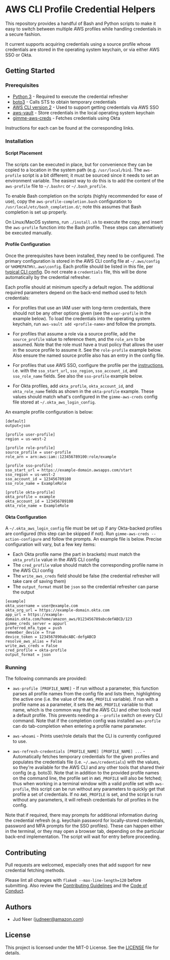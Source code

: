 # AWS CLI Profile Credential Helpers

This repository provides a handful of Bash and Python scripts to make it easy
to switch between multiple AWS profiles while handling credentials in a secure
fashion.

It current supports acquiring credentials using a source profile whose credentials
are stored in the operating system keychain, or via either AWS SSO or Okta.


## Getting Started


### Prerequisites

*  [Python 3](https://www.python.org/downloads/) - Required to execute the credential refresher
*  [boto3](https://aws.amazon.com/sdk-for-python/) - Calls STS to obtain temporary credentials
*  [AWS CLI version 2](https://aws.amazon.com/cli/) - Used to support getting credentials via AWS SSO
*  [aws-vault](https://github.com/99designs/aws-vault) - Store credentials in the local operating system keychain
*  [gimme-aws-creds](https://github.com/Nike-Inc/gimme-aws-creds) - Fetches credentials using Okta

Instructions for each can be found at the corresponding links.


### Installation

#### Script Placement

The scripts can be executed in place, but for convenience they can be copied to a location
in the system path (e.g. `/usr/local/bin`). The `aws-profile` script is a bit different; it
must be sourced since it needs to set an environment variable. The easiest way to do this
is to add the content of the `aws-profile` file to `~/.bashrc` or `~/.bash_profile`.

To enable Bash completion on the scripts (highly recommended for ease of use), copy the
`aws-profile-completion.bash` configuration to `/usr/local/etc/bash_completion.d/`; note
this assumes that Bash completion is set up properly.

On Linux/MacOS systems, run `./install.sh` to execute the copy, and insert the `aws-profile`
function into the Bash profile. These steps can alternatively be executed manually.

#### Profile Configuration

Once the prerequisites have been installed, they need to be configured. The primary configuration
is stored in the AWS CLI config file at `~/.aws/config` or `%HOMEPATH%\.aws\config`. Each profile
should be listed in this file, per [typical CLI config](https://docs.aws.amazon.com/cli/latest/userguide/cli-configure-files.html).
Do not create a `credentials` file, this will be done automatically by the credential refresher.

Each profile should at minimum specify a default region. The additional required parameters
depend on the back-end method used to fetch credentials:

*  For profiles that use an IAM user with long-term credentials, there should not be any other
   options given (see the `user-profile` in the example below). To load the credentials into
   the operating system keychain, run `aws-vault add <profile-name>` and follow the prompts.

*  For profiles that assume a role via a source profile, add the `source_profile` value to
   reference them, and the `role_arn` to be assumed. Note that the role must have a trust policy
   that allows the user in the source profile to assume it. See the `role-profile` example below.
   Also ensure the named source profile also has an entry in the config file.

*  For profiles that use AWS SSO, configure the profile per the [instructions](https://docs.aws.amazon.com/cli/latest/userguide/cli-configure-sso.html),
   i.e. with the `sso_start_url`, `sso_region`, `sso_account_id`, and `sso_role_name` fields.
   See also the `sso-profile` example below.

*  For Okta profiles, add `okta_profile`, `okta_account_id`, and `okta_role_name` fields
   as shown in the `okta-profile` example. These values should match what's configured in
   the `gimme-aws-creds` config file stored at `~/.okta_aws_login_config`.

An example profile configuration is below:

```
[default]
output=json

[profile user-profile]
region = us-west-2

[profile role-profile]
source_profile = user-profile
role_arn = arn:aws:iam::123456789100:role/example

[profile sso-profile]
sso_start_url = https://example-domain.awsapps.com/start
sso_region = us-west-2
sso_account_id = 123456789100
sso_role_name = ExampleRole

[profile okta-profile]
okta_profile = example
okta_account_id = 123456789100
okta_role_name = ExampleRole
```

#### Okta Configuration

A `~/.okta_aws_login_config` file must be set up if any Okta-backed profiles are configured
(this step can be skipped if not). Run `gimme-aws-creds --action-configure` and follow the
prompts. An example file is below. Precise configuration will vary, but a few key items:

*  Each Okta profile name (the part in brackets) must match the `okta_profile` value in the AWS CLI config
*  The `cred_profile` value should match the corresponding profile name in the AWS CLI config
*  The `write_aws_creds` field should be false (the credential refresher will take care of saving them)
*  The `output_format` must be `json` so the credential refresher can parse the output

```
[example]
okta_username = user@example.com
okta_org_url = https://example-domain.okta.com
app_url = https://example-domain.okta.com/home/amazon_aws/0123456789abcdefABCD/123
gimme_creds_server = appurl
preferred_mfa_type = push
remember_device = True
device_token = 1234567890abcABC-defgABCD
resolve_aws_alias = False
write_aws_creds = False
cred_profile = okta-profile
output_format = json
```


### Running

The following commands are provided:

*  `aws-profile [PROFILE_NAME]` - If run without a parameter, this function parses all
   profile names from the config file and lists them, highlighting the active one (i.e.
   the value of the `AWS_PROFILE` variable). If run with a profile name as a parameter,
   it sets the `AWS_PROFILE` variable to that name, which is the common way that the AWS
   CLI and other tools read a default profile. This prevents needing a `--profile` switch
   on every CLI command. Note that if the completion config was installed `aws-profile`
   can do tab-completion when entering a profile name parameter.

*  `aws-whoami` - Prints user/role details that the CLI is currently configured to use.

*  `aws-refresh-credentials [PROFILE_NAME] [PROFILE_NAME] ...` - Automatically fetches
   temporary credentials for the given profiles and populates the credentials file (i.e.
   `~/.aws/credentials`) with the values, so they're available for the AWS CLI and any
   other tools that shared their config (e.g. boto3). Note that in addition to the provided
   profile names on the command line, the profile set in `AWS_PROFILE` will also be fetched;
   thus when working in a terminal window with a valid profile set with `aws-profile`, this
   script can be run without any parameters to quickly get that profile a set of credentials.
   If no `AWS_PROFILE` is set, and the script is run without any parameters, it will refresh
   credentials for _all_ profiles in the config.

Note that if required, there may prompts for additional information during the credential
refresh (e.g. keychain password for locally-stored credentials, password and MFA prompts for
the SSO profiles). These can happen either in the terminal, or they may open a browser tab,
depending on the particular back-end implementation. The script will wait for entry before
proceeding.


## Contributing

Pull requests are welcomed, especially ones that add support for new credential fetching methods.

Please lint all changes with `flake8 --max-line-length=120` before submitting. Also review
the [Contributing Guidelines](CONTRIBUTING.md) and the [Code of Conduct](CODE_OF_CONDUCT.md).


## Authors

*  Jud Neer (judneer@amazon.com)


## License

This project is licensed under the MIT-0 License. See the [LICENSE](LICENSE) file for details.
